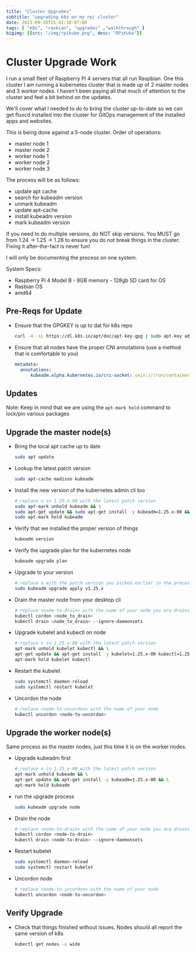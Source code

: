 ```yaml
---
title: "Cluster Upgrades"
subtitle: "upgrading k8s on my rpi cluster"
date: 2023-09-28T15:41:30-07:00
tags: [ "k8s", "rasbian", "upgrades" ,"walkthrough" ]
bigimg: [{src: "/img/rpikube.png", desc: "RPiKube"}]
---
```


# Cluster Upgrade Work

I run a small fleet of Raspberry Pi 4 servers that all run Raspbian.  One this cluster I am running a kubernetes cluster that is made up of 2 master nodes and 3 worker nodes.
I haven't been paying all that much of attention to the cluster and feel a bit behind on the updates.

We'll cover what I needed to do to bring the cluster up-to-date so we can get fluxcd installed into the cluster for GitOps management of the installed apps and websites.

This is being done against a 5-node cluster. 
Order of operations:
- master node 1
- master node 2
- worker node 1
- worker node 2
- worker node 3

The process will be as follows:
- update apt cache
- search for kubeadm version
- unmark kubeadm
- update apt-cache
- install kubeadm version
- mark kubeadm version 

If you need to do multiple versions, do NOT skip versions.  You MUST go from 1.24 -> 1.25 -> 1.26 to ensure you do not break things in the cluster.  Fixing it after-the-fact is never fun!

I will only be documenting the process on one system.

System Specs:
- Raspberry Pi 4 Model B - 8GB memory - 128gb SD card for OS
- Rasbian OS
- amd64 


## Pre-Reqs for Update

- Ensure that the GPGKEY is up to dat for k8s repo
  ```bash
  curl -4 -sL https://dl.k8s.io/apt/doc/apt-key.gpg | sudo apt-key add -
  ```
- Ensure that all nodes have the proper CNI annotations (use a method that is comfortable to you)
  ```yaml
  metadata:
    annotations:
        kubeadm.alpha.kubernetes.io/cri-socket: unix:///run/containerd/containerd.sock
  ```
## Updates

Note: Keep in mind that we are using the `apt-mark hold` command to lock/pin various packages


## Upgrade the master node(s)

- Bring the local apt cache up to date
    ```bash
    sudo apt update
    ```

- Lookup the latest patch version
    ```bash
    sudo apt-cache madison kubeadm
    ```

- Install the new version of the kubernetes admin cli too
    ```bash
    # replace x in 1.25.x-00 with the latest patch version
    sudo apt-mark unhold kubeadm && \
    sudo apt-get update && sudo apt-get install -y kubeadm=1.25.x-00 && \
    sudo apt-mark hold kubeadm
    ```

- Verify that we installed the proper version of things
    ```bash
    kubeadm version
    ```

- Verify the upgrade plan for the kubernetes node
    ```bash
    kubeadm upgrade plan
    ```

- Upgrade to your version
    ```bash
    # replace x with the patch version you picked earlier in the process
    sudo kubeadm upgrade apply v1.25.x
    ```

- Drain the master node from your desktop cli
    ```bash
    # replace <node-to-drain> with the name of your node you are draining
    kubectl cordon <node_to_drain>
    kubectl drain <node_to_drain> --ignore-daemonsets
    ```

- Upgrade kubelet and kubectl on node
    ```bash
    # replace x in 1.25.x-00 with the latest patch version
    apt-mark unhold kubelet kubectl && \
    apt-get update && apt-get install -y kubelet=1.25.x-00 kubectl=1.25.x-00 && \
    apt-mark hold kubelet kubectl
    ```

- Restart the kubelet
    ```bash
    sudo systemctl daemon-reload
    sudo systemctl restart kubelet
    ```

- Uncordon the node
    ```bash
    # replace <node-to-uncordon> with the name of your node
    kubectl uncordon <node-to-uncordon>
    ```


## Upgrade the worker node(s)

Same process as the master nodes, just this time it is on the worker nodes.

- Upgrade kubeadm first
    ```bash
    # replace x in 1.25.x-00 with the latest patch version
    apt-mark unhold kubeadm && \
    apt-get update && apt-get install -y kubeadm=1.25.x-00 && \
    apt-mark hold kubeadm
    ```

- run the upgrade process
    ```bash
    sudo kubeadm upgrade node
    ```

- Drain the node
    ```bash
    # replace <node-to-drain> with the name of your node you are draining
    kubectl cordon <node-to-drain>
    kubectl drain <node-to-drain> --ignore-daemonsets
    ```

- Restart kubelet
    ```bash
    sudo systemctl daemon-reload
    sudo systemctl restart kubelet
    ```

- Uncordon node
    ```bash
    # replace <node-to-uncordon> with the name of your node
    kubectl uncordon <node-to-uncordon>
    ```


## Verify Upgrade

- Check that things finished without issues.  Nodes should all report the same version of k8s
    ```bash
    kubectl get nodes -o wide
    ```